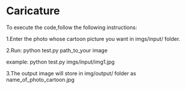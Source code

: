 # Caricature

To execute the code,follow the following instructions:


1.Enter the photo whose cartoon picture you want in imgs/input/ folder.


2.Run: python test.py path_to_your image

example: python test.py imgs/input/img1.jpg



3.The output image will store in img/output/ folder as name_of_photo_cartoon.jpg
